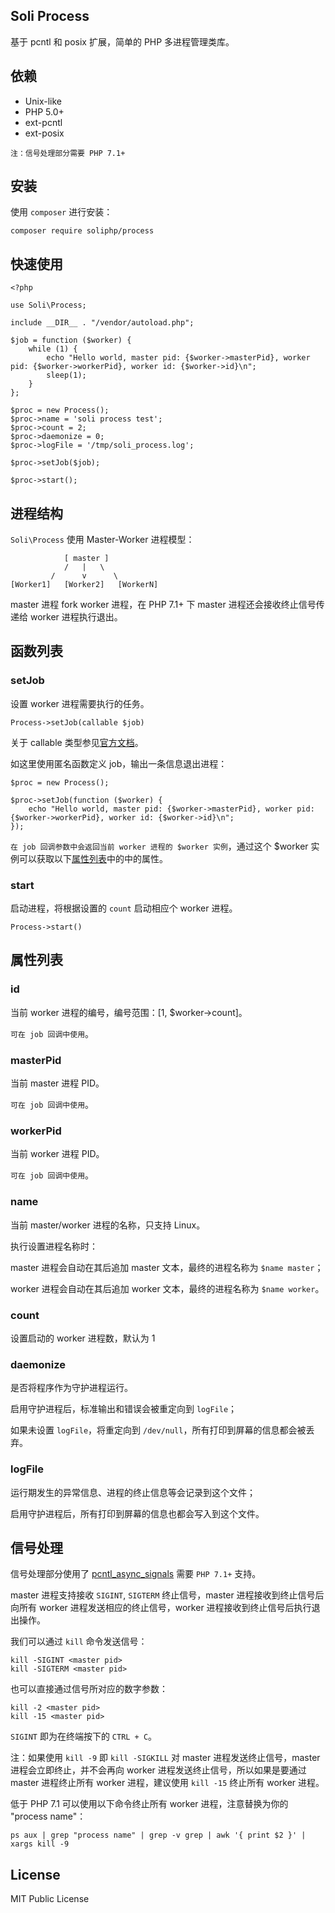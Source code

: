 Soli Process
------------

基于 pcntl 和 posix 扩展，简单的 PHP 多进程管理类库。

## 依赖

- Unix-like
- PHP 5.0+
- ext-pcntl
- ext-posix

`注：信号处理部分需要 PHP 7.1+`


## 安装

使用 `composer` 进行安装：

    composer require soliphp/process


## 快速使用

    <?php

    use Soli\Process;

    include __DIR__ . "/vendor/autoload.php";

    $job = function ($worker) {
        while (1) {
            echo "Hello world, master pid: {$worker->masterPid}, worker pid: {$worker->workerPid}, worker id: {$worker->id}\n";
            sleep(1);
        }
    };

    $proc = new Process();
    $proc->name = 'soli process test';
    $proc->count = 2;
    $proc->daemonize = 0;
    $proc->logFile = '/tmp/soli_process.log';

    $proc->setJob($job);

    $proc->start();


## 进程结构

`Soli\Process` 使用 Master-Worker 进程模型：

                [ master ]
                /   |   \
             /      v      \
    [Worker1]   [Worker2]   [WorkerN]

master 进程 fork worker 进程，在 PHP 7.1+ 下 master 进程还会接收终止信号传递给 worker 进程执行退出。


## 函数列表

### setJob

设置 worker 进程需要执行的任务。

    Process->setJob(callable $job)

关于 callable 类型参见[官方文档]。

如这里使用匿名函数定义 job，输出一条信息退出进程：

    $proc = new Process();

    $proc->setJob(function ($worker) {
        echo "Hello world, master pid: {$worker->masterPid}, worker pid: {$worker->workerPid}, worker id: {$worker->id}\n";
    });

`在 job 回调参数中会返回当前 worker 进程的 $worker 实例`，通过这个 $worker 实例可以获取以下[属性列表]中的中的属性。

### start

启动进程，将根据设置的 `count` 启动相应个 worker 进程。

    Process->start()


## 属性列表

### id

当前 worker 进程的编号，编号范围：[1, $worker->count]。

`可在 job 回调中使用`。

### masterPid

当前 master 进程 PID。

`可在 job 回调中使用`。

### workerPid

当前 worker 进程 PID。

`可在 job 回调中使用`。

### name

当前 master/worker 进程的名称，只支持 Linux。

执行设置进程名称时：

master 进程会自动在其后追加 master 文本，最终的进程名称为 `$name master`；

worker 进程会自动在其后追加 worker 文本，最终的进程名称为 `$name worker`。

### count

设置启动的 worker 进程数，默认为 1

### daemonize

是否将程序作为守护进程运行。

启用守护进程后，标准输出和错误会被重定向到 `logFile`；

如果未设置 `logFile`，将重定向到 `/dev/null`，所有打印到屏幕的信息都会被丢弃。

### logFile

运行期发生的异常信息、进程的终止信息等会记录到这个文件；

启用守护进程后，所有打印到屏幕的信息也都会写入到这个文件。


## 信号处理

信号处理部分使用了 [pcntl_async_signals] 需要 `PHP 7.1+` 支持。

master 进程支持接收 `SIGINT`, `SIGTERM` 终止信号，master 进程接收到终止信号后向所有 worker
进程发送相应的终止信号，worker 进程接收到终止信号后执行退出操作。

我们可以通过 `kill` 命令发送信号：

    kill -SIGINT <master pid>
    kill -SIGTERM <master pid>

也可以直接通过信号所对应的数字参数：

    kill -2 <master pid>
    kill -15 <master pid>

`SIGINT` 即为在终端按下的 `CTRL + C`。

注：如果使用 `kill -9` 即 `kill -SIGKILL` 对 master
进程发送终止信号，master 进程会立即终止，并不会再向 worker
进程发送终止信号，所以如果是要通过 master 进程终止所有 worker 进程，建议使用
`kill -15` 终止所有 worker 进程。


低于 PHP 7.1 可以使用以下命令终止所有 worker 进程，注意替换为你的 "process name"：

    ps aux | grep "process name" | grep -v grep | awk '{ print $2 }' | xargs kill -9


## License

MIT Public License


[pcntl_async_signals]: http://php.net/pcntl_async_signals
[官方文档]: http://php.net/callable
[属性列表]: #属性列表
